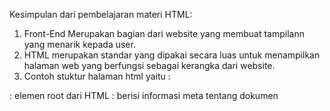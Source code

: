 Kesimpulan dari pembelajaran materi HTML:

1. Front-End Merupakan bagian dari website yang membuat tampilann yang menarik kepada user.
2. HTML merupakan standar yang dipakai secara luas untuk menampilkan halaman web yang berfungsi sebagai kerangka dari website.
3. Contoh stuktur halaman html yaitu :
<html> 
    <head>
        <title>     </title>
    </head>
<body>
</body>
</html>

<html> : elemen root dari HTML
<head> : berisi informasi meta tentang dokumen
<title> : judul untuk dokumen
<body> : berisi konten yang terlihat
